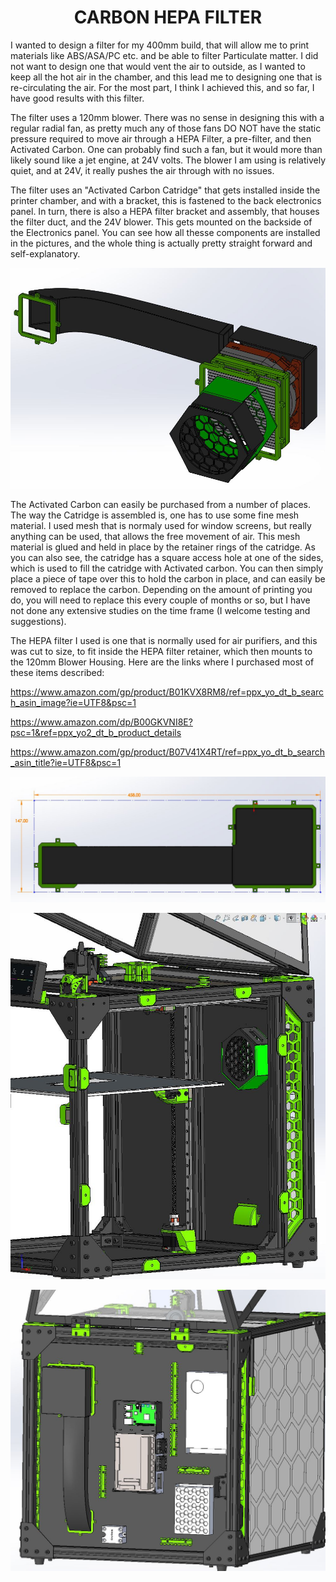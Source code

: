 
<h1 align="center">CARBON HEPA FILTER </h1>

I wanted to design a filter for my 400mm build, that will allow me to print materials like ABS/ASA/PC etc. and be able to filter Particulate matter.
I did not want to design one that would vent the air to outside, as I wanted to keep all the hot air in the chamber, and this lead me to designing one
that is re-circulating the air.  For the most part, I think I achieved this, and so far, I have good results with this filter.

The filter uses a 120mm blower.  There was no sense in designing this with a regular radial fan, as pretty much any of those fans DO NOT have the
static pressure required to move air through a HEPA Filter, a pre-filter, and then Activated Carbon.  One can probably find such a fan, but it would more
than likely sound like a jet engine, at 24V volts.  The blower I am using is relatively quiet, and at 24V, it really pushes the air through with no issues.

The filter uses an "Activated Carbon Catridge" that gets installed inside the printer chamber, and with a bracket, this is fastened to the back electronics panel.
In turn, there is also a HEPA filter bracket and assembly, that houses the filter duct, and the 24V blower.  This gets mounted on the backside of the Electronics
panel.  You can see how all thesse components are installed in the pictures, and the whole thing is actually pretty straight forward and self-explanatory.

<p align="center">
<img src="https://github.com/cyborgcnc/CYBORGCNC__RRVC3MOD/blob/main/Activated-Carbon-Filter/Filter2.JPG">
</p>

The Activated Carbon can easily be purchased from a number of places.  The way the Catridge is assembled is, one has to use some fine mesh material.  I used
mesh that is normaly used for window screens, but really anything can be used, that allows the free movement of air.  This mesh material is glued and held in place by the retainer rings of the catridge.  As you can also see, the catridge has a square access hole at one of the sides, which is used to fill the catridge with Activated carbon.  You can then simply place a piece of tape over this to hold the carbon in place, and can easily be removed to replace the carbon.  Depending on the amount of printing you do, you will need to replace this every couple of months or so, but I have not done any extensive studies on the time frame (I welcome testing and suggestions).

The HEPA filter I used is one that is normally used for air purifiers, and this was cut to size, to fit inside the HEPA filter retainer, which then mounts to the 120mm Blower Housing.  Here are the links where I purchased most of these items described:


https://www.amazon.com/gp/product/B01KVX8RM8/ref=ppx_yo_dt_b_search_asin_image?ie=UTF8&psc=1

https://www.amazon.com/dp/B00GKVNI8E?psc=1&ref=ppx_yo2_dt_b_product_details

https://www.amazon.com/gp/product/B07V41X4RT/ref=ppx_yo_dt_b_search_asin_title?ie=UTF8&psc=1

<p align="center">
  <img src="https://github.com/cyborgcnc/CYBORGCNC__RRVC3MOD/blob/main/Activated-Carbon-Filter/Filter6.JPG">
  </p>
  <p align="center">
  <img src="https://github.com/cyborgcnc/CYBORGCNC__RRVC3MOD/blob/main/Activated-Carbon-Filter/Filter4.JPG">
  </p>
  <p align="center">
  <img src="https://github.com/cyborgcnc/CYBORGCNC__RRVC3MOD/blob/main/Activated-Carbon-Filter/Filter5.JPG">
  </p>
